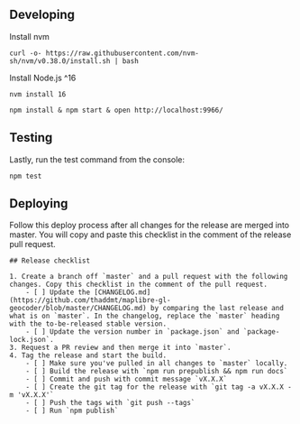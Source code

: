 ## Developing

Install nvm

    curl -o- https://raw.githubusercontent.com/nvm-sh/nvm/v0.38.0/install.sh | bash

Install Node.js ^16

    nvm install 16

    npm install & npm start & open http://localhost:9966/

## Testing

Lastly, run the test command from the console:

    npm test

## Deploying

Follow this deploy process after all changes for the release are merged into master. You will copy and paste this checklist in the comment of the release pull request.

```
## Release checklist

1. Create a branch off `master` and a pull request with the following changes. Copy this checklist in the comment of the pull request.
    - [ ] Update the [CHANGELOG.md](https://github.com/thaddmt/maplibre-gl-geocoder/blob/master/CHANGELOG.md) by comparing the last release and what is on `master`. In the changelog, replace the `master` heading with the to-be-released stable version.
    - [ ] Update the version number in `package.json` and `package-lock.json`.
3. Request a PR review and then merge it into `master`.
4. Tag the release and start the build.
    - [ ] Make sure you've pulled in all changes to `master` locally.
    - [ ] Build the release with `npm run prepublish && npm run docs`
    - [ ] Commit and push with commit message `vX.X.X`
    - [ ] Create the git tag for the release with `git tag -a vX.X.X -m 'vX.X.X'`
    - [ ] Push the tags with `git push --tags`
    - [ ] Run `npm publish`

```
